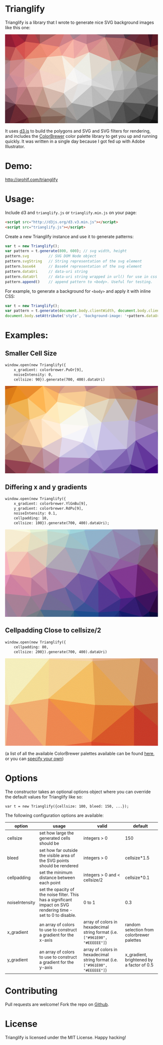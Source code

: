 # Trianglify

Trianglify is a library that I wrote to generate nice SVG background images like this one:

![example](example.jpg)

It uses [d3.js](http://d3js.org) to build the polygons and SVG and SVG filters for rendering, and includes the [ColorBrewer](http://bl.ocks.org/mbostock/5577023) color palette library to get you up and running quickly. It was written in a single day because I got fed up with Adobe Illustrator.

# Demo:

http://qrohlf.com/trianglify

# Usage:

Include d3 and `trianglify.js` or `trianglify.min.js` on your page:

```html
<script src="http://d3js.org/d3.v3.min.js"></script>
<script src="trianglify.js"></script>
```

Create a new Trianglify instance and use it to generate patterns:

```javascript
var t = new Trianglify();
var pattern = t.generate(800, 600); // svg width, height
pattern.svg         // SVG DOM Node object
pattern.svgString   // String representation of the svg element
pattern.base64      // Base64 representation of the svg element
pattern.dataUri     // data-uri string
pattern.dataUrl     // data-uri string wrapped in url() for use in css
pattern.append()    // append pattern to <body>. Useful for testing.
```

For example, to generate a background for `<body>` and apply it with inline CSS:

```javascript
var t = new Trianglify();
var pattern = t.generate(document.body.clientWidth, document.body.clientHeight);
document.body.setAttribute('style', 'background-image: '+pattern.dataUrl);
```

# Examples:

## Smaller Cell Size

```
window.open(new Trianglify({
    x_gradient: colorbrewer.PuOr[9], 
    noiseIntensity: 0, 
    cellsize: 90}).generate(700, 400).dataUri)
```

![](examples/example1.svg)


## Differing x and y gradients 

```
window.open(new Trianglify({
    x_gradient: colorbrewer.YlGnBu[9], 
    y_gradient: colorbrewer.RdPu[9],
    noiseIntensity: 0.1, 
    cellpadding: 10, 
    cellsize: 100}).generate(700, 400).dataUri);
```

![](examples/example2.svg)


## Cellpadding Close to cellsize/2

```
window.open(new Trianglify({
    cellpadding: 80, 
    cellsize: 200}).generate(700, 400).dataUri)
```

![](examples/example3.svg)

(a list of all the available ColorBrewer palettes available can be found [here](http://bl.ocks.org/mbostock/5577023), or you can [specify your own](#options))


# Options

The constructor takes an optional options object where you can override the default values for Trianglify like so:

```
var t = new Trianglify({cellsize: 100, bleed: 150, ...});
```

The following configuration options are available:

option | usage | valid | default
--- | --- | --- | ---
cellsize | set how large the generated cells should be | integers > 0 | 150
bleed | set how far outside the visible area of the SVG points should be rendered | integers > 0 | cellsize*1.5
cellpadding | set the minimum distance between each point | integers > 0 and < cellsize/2 | cellsize*0.1
noiseIntensity | set the opacity of the noise filter. This has a significant impact on SVG rendering time - set to 0 to disable. | 0 to 1 | 0.3
x_gradient | an array of colors to use to construct a gradient for the x-axis | array of colors in hexadecimal string format (i.e. `["#961E00", "#EEEEEE"]`) | random selection from colorbrewer palettes
y_gradient | an array of colors to use to construct a gradient for the y-axis | array of colors in hexadecimal string format (i.e. `["#961E00", "#EEEEEE"]`) | x_gradient, brightened by a factor of 0.5

# Contributing

Pull requests are welcome! Fork the repo on [Github](https://github.com/qrohlf/trianglify/fork).

# License

Trianglify is licensed under the MIT License. Happy hacking!


